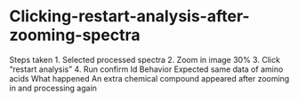 # Clicking-restart-analysis-after-zooming-spectra
Steps taken	1.	Selected processed spectra
2.	Zoom in image 30% 
3.	Click “restart analysis” 
4.	Run confirm Id
Behavior 	Expected same data of amino acids 
What happened 	An extra chemical compound appeared after zooming in and processing again 
